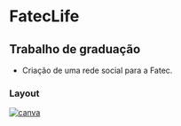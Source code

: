 # FatecLife
## Trabalho de graduação
 - Criação de uma rede social para a Fatec.

### Layout
 [![canva](https://img.shields.io/badge/Layout_inicial-0A66C2?style=for-the-badge&logo=canva&logoColor=white)](https://www.canva.com/design/DAFakvujt8M/mJcWnt4GSWa1VLba5hd_iQ/view?utm_content=DAFakvujt8M&utm_campaign=designshare&utm_medium=link2&utm_source=sharebutton)
